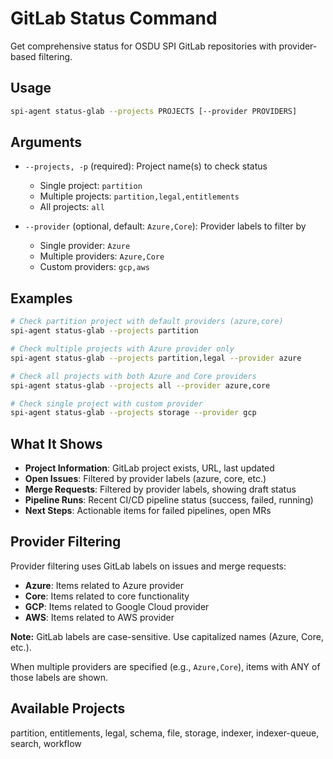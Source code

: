 # GitLab Status Command

Get comprehensive status for OSDU SPI GitLab repositories with provider-based filtering.

## Usage

```bash
spi-agent status-glab --projects PROJECTS [--provider PROVIDERS]
```

## Arguments

- `--projects, -p` (required): Project name(s) to check status
  - Single project: `partition`
  - Multiple projects: `partition,legal,entitlements`
  - All projects: `all`

- `--provider` (optional, default: `Azure,Core`): Provider labels to filter by
  - Single provider: `Azure`
  - Multiple providers: `Azure,Core`
  - Custom providers: `gcp,aws`

## Examples

```bash
# Check partition project with default providers (azure,core)
spi-agent status-glab --projects partition

# Check multiple projects with Azure provider only
spi-agent status-glab --projects partition,legal --provider azure

# Check all projects with both Azure and Core providers
spi-agent status-glab --projects all --provider azure,core

# Check single project with custom provider
spi-agent status-glab --projects storage --provider gcp
```

## What It Shows

- **Project Information**: GitLab project exists, URL, last updated
- **Open Issues**: Filtered by provider labels (azure, core, etc.)
- **Merge Requests**: Filtered by provider labels, showing draft status
- **Pipeline Runs**: Recent CI/CD pipeline status (success, failed, running)
- **Next Steps**: Actionable items for failed pipelines, open MRs

## Provider Filtering

Provider filtering uses GitLab labels on issues and merge requests:
- **Azure**: Items related to Azure provider
- **Core**: Items related to core functionality
- **GCP**: Items related to Google Cloud provider
- **AWS**: Items related to AWS provider

**Note:** GitLab labels are case-sensitive. Use capitalized names (Azure, Core, etc.).

When multiple providers are specified (e.g., `Azure,Core`), items with ANY of those labels are shown.

## Available Projects

partition, entitlements, legal, schema, file, storage, indexer, indexer-queue, search, workflow
